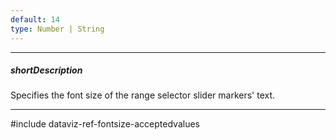 ```yaml
---
default: 14
type: Number | String
---
```

---
##### shortDescription
Specifies the font size of the range selector slider markers' text.

---
#include dataviz-ref-fontsize-acceptedvalues